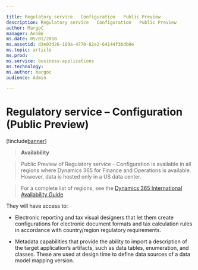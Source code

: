 ```yaml
---

title: Regulatory service   Configuration   Public Preview 
description: Regulatory service   Configuration   Public Preview 
author: MargoC
manager: AnnBe
ms.date: 05/01/2018
ms.assetid: d3e03d26-189a-4770-82e2-64144f3bdb0e
ms.topic: article
ms.prod: 
ms.service: business-applications
ms.technology: 
ms.author: margoc
audience: Admin

---
```

#  Regulatory service – Configuration<br>(Public Preview)




[!include[banner](../../../includes/banner.md)]

>   **Availability**

>   Public Preview of Regulatory service - Configuration is available in all
>   regions where Dynamics 365 for Finance and Operations is available. However,
>   data is hosted only in a US data center.

>   For a complete list of regions, see the [Dynamics 365 International
>   Availability
>   Guide](https://aka.ms/dynamics_365_international_availability_deck).

They will have access to:

-   Electronic reporting and tax visual designers that let them create
    configurations for electronic document formats and tax calculation rules in
    accordance with country/region regulatory requirements.

-   Metadata capabilities that provide the ability to import a description of
    the target application’s artifacts, such as data tables, enumeration, and
    classes. These are used at design time to define data sources of a data
    model mapping version.
